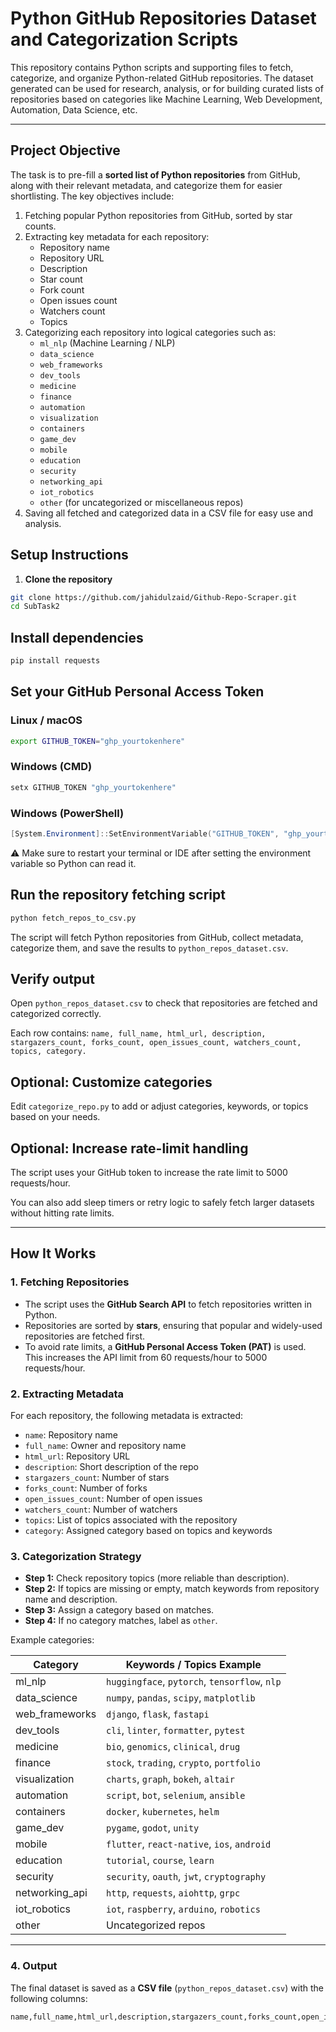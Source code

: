 # Python GitHub Repositories Dataset and Categorization Scripts

This repository contains Python scripts and supporting files to fetch, categorize, and organize Python-related GitHub repositories. The dataset generated can be used for research, analysis, or for building curated lists of repositories based on categories like Machine Learning, Web Development, Automation, Data Science, etc.

---

## **Project Objective**

The task is to pre-fill a **sorted list of Python repositories** from GitHub, along with their relevant metadata, and categorize them for easier shortlisting. The key objectives include:

1. Fetching popular Python repositories from GitHub, sorted by star counts.
2. Extracting key metadata for each repository:
   - Repository name
   - Repository URL
   - Description
   - Star count
   - Fork count
   - Open issues count
   - Watchers count
   - Topics
3. Categorizing each repository into logical categories such as:
   - `ml_nlp` (Machine Learning / NLP)
   - `data_science`
   - `web_frameworks`
   - `dev_tools`
   - `medicine`
   - `finance`
   - `automation`
   - `visualization`
   - `containers`
   - `game_dev`
   - `mobile`
   - `education`
   - `security`
   - `networking_api`
   - `iot_robotics`
   - `other` (for uncategorized or miscellaneous repos)
4. Saving all fetched and categorized data in a CSV file for easy use and analysis.


## **Setup Instructions**

1. **Clone the repository**
```bash
git clone https://github.com/jahidulzaid/Github-Repo-Scraper.git
cd SubTask2
```




## Install dependencies

```bash
pip install requests
```



## Set your GitHub Personal Access Token 

### Linux / macOS
```bash
export GITHUB_TOKEN="ghp_yourtokenhere"
```

### Windows (CMD)
```cmd
setx GITHUB_TOKEN "ghp_yourtokenhere"
```

### Windows (PowerShell)
```powershell
[System.Environment]::SetEnvironmentVariable("GITHUB_TOKEN", "ghp_yourtokenhere", "User")
```


⚠️ Make sure to restart your terminal or IDE after setting the environment variable so Python can read it.

## Run the repository fetching script

```bash
python fetch_repos_to_csv.py
```

The script will fetch Python repositories from GitHub, collect metadata, categorize them, and save the results to `python_repos_dataset.csv`.

## Verify output

Open `python_repos_dataset.csv` to check that repositories are fetched and categorized correctly.

Each row contains:
`name, full_name, html_url, description, stargazers_count, forks_count, open_issues_count, watchers_count, topics, category.`

## Optional: Customize categories

Edit `categorize_repo.py` to add or adjust categories, keywords, or topics based on your needs.

## Optional: Increase rate-limit handling

The script uses your GitHub token to increase the rate limit to 5000 requests/hour.

You can also add sleep timers or retry logic to safely fetch larger datasets without hitting rate limits.


---


## **How It Works**

### 1. Fetching Repositories

- The script uses the **GitHub Search API** to fetch repositories written in Python.  
- Repositories are sorted by **stars**, ensuring that popular and widely-used repositories are fetched first.  
- To avoid rate limits, a **GitHub Personal Access Token (PAT)** is used. This increases the API limit from 60 requests/hour to 5000 requests/hour.

### 2. Extracting Metadata

For each repository, the following metadata is extracted:

- `name`: Repository name  
- `full_name`: Owner and repository name  
- `html_url`: Repository URL  
- `description`: Short description of the repo  
- `stargazers_count`: Number of stars  
- `forks_count`: Number of forks  
- `open_issues_count`: Number of open issues  
- `watchers_count`: Number of watchers  
- `topics`: List of topics associated with the repository  
- `category`: Assigned category based on topics and keywords  

### 3. Categorization Strategy

- **Step 1:** Check repository topics (more reliable than description).  
- **Step 2:** If topics are missing or empty, match keywords from repository name and description.  
- **Step 3:** Assign a category based on matches.  
- **Step 4:** If no category matches, label as `other`.

Example categories:

| Category           | Keywords / Topics Example                         |
|-------------------|--------------------------------------------------|
| ml_nlp             | `huggingface`, `pytorch`, `tensorflow`, `nlp`  |
| data_science       | `numpy`, `pandas`, `scipy`, `matplotlib`       |
| web_frameworks     | `django`, `flask`, `fastapi`                   |
| dev_tools          | `cli`, `linter`, `formatter`, `pytest`         |
| medicine           | `bio`, `genomics`, `clinical`, `drug`          |
| finance            | `stock`, `trading`, `crypto`, `portfolio`      |
| visualization      | `charts`, `graph`, `bokeh`, `altair`           |
| automation         | `script`, `bot`, `selenium`, `ansible`         |
| containers         | `docker`, `kubernetes`, `helm`                 |
| game_dev           | `pygame`, `godot`, `unity`                     |
| mobile             | `flutter`, `react-native`, `ios`, `android`    |
| education          | `tutorial`, `course`, `learn`                  |
| security           | `security`, `oauth`, `jwt`, `cryptography`     |
| networking_api     | `http`, `requests`, `aiohttp`, `grpc`          |
| iot_robotics       | `iot`, `raspberry`, `arduino`, `robotics`      |
| other              | Uncategorized repos                             |

---

### 4. Output

The final dataset is saved as a **CSV file** (`python_repos_dataset.csv`) with the following columns:

```csv
name,full_name,html_url,description,stargazers_count,forks_count,open_issues_count,watchers_count,topics,category
```

